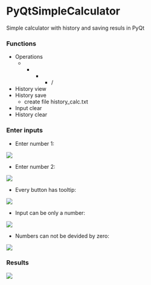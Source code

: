 # PyQtSimpleCalculator
Simple calculator with history and saving resuls in PyQt
### Functions
- Operations
  - + - * /
- History view
- History save
  - create file history_calc.txt
- Input clear
- History clear

### Enter inputs
- Enter number 1:
  
![](https://github.com/hrosicka/PyQtSimpleCalculator/blob/master/doc/MainWindow1.PNG)

- Enter number 2:
  
![](https://github.com/hrosicka/PyQtSimpleCalculator/blob/master/doc/MainWindow2.PNG)

- Every button has tooltip:
  
![](https://github.com/hrosicka/PyQtSimpleCalculator/blob/master/doc/Tooltip.png)

- Input can be only a number:
  
![](https://github.com/hrosicka/PyQtSimpleCalculator/blob/master/doc/InputError.PNG)

- Numbers can not be devided by zero:

![](https://github.com/hrosicka/PyQtSimpleCalculator/blob/master/doc/ErrorDividedByZero.PNG)

### Results
![](https://github.com/hrosicka/PyQtSimpleCalculator/blob/master/doc/ResultsAndHistory.PNG)




